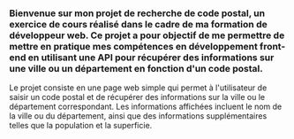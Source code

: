 
### Bienvenue sur mon projet de recherche de code postal, un exercice de cours réalisé dans le cadre de ma formation de développeur web. Ce projet a pour objectif de me permettre de mettre en pratique mes compétences en développement front-end en utilisant une API pour récupérer des informations sur une ville ou un département en fonction d'un code postal.

Le projet consiste en une page web simple qui permet à l'utilisateur de saisir un code postal et de récupérer des informations sur la ville ou le département correspondant. Les informations affichées incluent le nom de la ville ou du département, ainsi que des informations supplémentaires telles que la population et la superficie.
